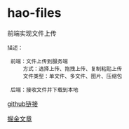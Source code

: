 # hao-files

前端实现文件上传

```
描述：

​ 前端：文件上传到服务端
    ​ 方式：选择上传、拖拽上传、复制粘贴上传
    ​ 文件类型：单文件、多文件、图片、压缩包

​ 后端：接收文件并下载到本地
```

[github链接](https://github.com/hao-lch/hao-files)

[掘金文章](https://juejin.cn/post/7194033713301159997)